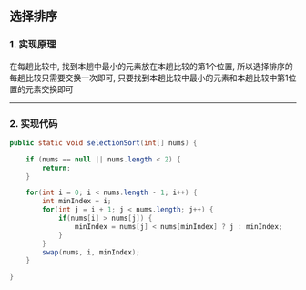 ## 选择排序

### 1.  实现原理
在每趟比较中, 找到本趟中最小的元素放在本趟比较的第1个位置, 所以选择排序的每趟比较只需要交换一次即可, 只要找到本趟比较中最小的元素和本趟比较中第1位置的元素交换即可

---

### 2. 实现代码
``` java
public static void selectionSort(int[] nums) {

    if (nums == null || nums.length < 2) {
        return;
    }

    for(int i = 0; i < nums.length - 1; i++) {
        int minIndex = i;
        for(int j = i + 1; j < nums.length; j++) {
            if(nums[i] > nums[j]) {
                minIndex = nums[j] < nums[minIndex] ? j : minIndex;
            }
        }
        swap(nums, i, minIndex);
    }

}
```
